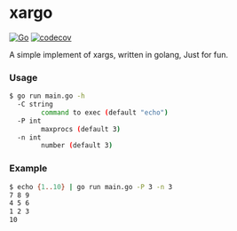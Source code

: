 # xargo

[![Go](https://github.com/woorui/xargo/actions/workflows/go.yml/badge.svg)](https://github.com/woorui/xargo/actions/workflows/go.yml)
[![codecov](https://codecov.io/gh/woorui/xargo/branch/master/graph/badge.svg?token=4JFSD1YEE5)](https://codecov.io/gh/woorui/xargo)

A simple implement of xargs, written in golang, Just for fun.

### Usage

```bash
$ go run main.go -h
  -C string
        command to exec (default "echo")
  -P int
        maxprocs (default 3)
  -n int
        number (default 3)
```

### Example

```bash
$ echo {1..10} | go run main.go -P 3 -n 3
7 8 9
4 5 6
1 2 3
10
```
